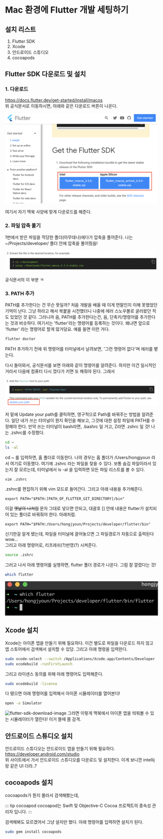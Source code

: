 # Mac 환경에 Flutter 개발 세팅하기

## 설치 리스트
1. Flutter SDK
2. Xcode
3. 안드로이드 스튜디오
4. cocoapods


## Flutter SDK 다운로드 및 설치
### 1. 다운로드
https://docs.flutter.dev/get-started/install/macos <br>
위 공식문서로 이동하시면, 아래와 같은 다운로드 버튼이 나온다.

![flutter-sdk-download-image](../public/image/flutter-0-1.png)

여기서 자기 맥북 사양에 맞게 다운로드를 해준다. 

### 2. 파일 압축 풀기
1번에서 받은 파일을 적당한 폴더(아무데나)에다가 압축을 풀어준다.
나는 ~/Projects/developer/ 폴더 안에 압축을 풀어줬음!

![flutter-sdk-download-image](../public/image/flutter-0-2.png)

공식문서의 이 부분 ㅋ

### 3. PATH 추가
PATH를 추가한다는 건 무슨 뜻일까? 처음 개발을 배울 때 이게 먼말인지 이해 못했었던 기억이 난다. 그냥 하라고 해서 복붙을 시전했더니 나중에 에러 스노우볼로 굴러왔던 적도 있었던 것 같다. 그러니까 음, PATH를 추가한다는건, 음, 단축키/명령어를 추가한다는 것과 비슷하다. 여기서는 'flutter'라는 명령어를 등록하는 것이다. 왜냐면 앞으로 'flutter' 라는 명령어로 할게 많거덩요. 예를 들면 이런 거다.

```bash
flutter doctor
```
PATH 추가하기 전에 위 명령어를 터미널에서 날려보면, '그런 명령어 없다'며 에러를 뱉는다.<br>

다시 돌아와서, 공식문서를 보면 아래와 같이 명령어를 알려준다. 하지만 이건 일시적인거라서 다음에 컴퓨터 다시 껐다가 키면 또 해줘야 된다. 그래서

![flutter-sdk-download-image](../public/image/flutter-0-3.png)

저 밑에 Update your path를 클릭하면, 영구적으로 Path를 바꿔주는 방법을 알려준다. 일단 내가 쓰는 터미널이 뭔지 확인을 해보고, 그것에 대한 설정 파일에 PATH를 수정해야 한다. 만약 쓰는 터미널이 bash라면, .bashrc 일 거고, Z라면 .zshrc 일 것! 나는 .zshrc를 수정했다.

```bash
cd ~
ls -al
```
cd ~ 를 입력하면, 홈 폴더로 이동한다. 나의 경우는 홈 폴더가 /Users/hongjyoun 라서 여기로 이동했다. 여기에 .zshrc 라는 파일을 찾을 수 있다. 보통 숨김 파일이라서 있는지 잘 모르는데, 터미널에서 ls -al 을 입력하면 모든 파일 리스트를 볼 수 있다.

```bash
vim .zshrc
```
.zshrc를 편집하기 위해 vim 모드로 들어간다. 그리고 아래 내용을 추가해준다.

```vim
export PATH="$PATH:[PATH_OF_FLUTTER_GIT_DIRECTORY]/bin"
```
이걸 ~~옛날의 나처럼~~ 문자 그대로 넣으면 안되고, 대괄호 [] 안에 내용은 flutter가 설치되어 있는 폴더로 바꿔줘야 한다. 아래처럼.
```vim
export PATH="$PATH:/Users/hongjyoun/Projects/developer/flutter/bin"
```
신기한걸 알게 됐는데, 파일을 터미널에 끌어놓으면 그 파일경로가 자동으로 출력된다 wow...<br>
그리고 아래 명령어로, 리프레쉬(?)반영(?) 시켜준다.
```bash
source .zshrc
```
그러고 나서 아래 명령어를 실행하면, flutter 폴더 경로가 나온다. 그럼 잘 깔렸다는 것!
```bash
which flutter
```
![flutter-sdk-download-image](../public/image/flutter-0-4.png)

## Xcode 설치
Xcode는 아이폰 앱을 만들기 위해 필요하다. 이건 별도로 파일을 다운로드 하지 않고 앱 스토어에서 검색해서 설치할 수 있당. 그리고 아래 명령을 입력한다.

```bash
sudo xcode-select --switch /Applications/Xcode.app/Contents/Developer
sudo xcodebuild -runFirstLaunch
```
그리고 라이센스 동의를 위해 아래 명령어도 입력해준다.
```bash
sudo xcodebuild -license 
```

다 됐으면 아래 명령어를 입력해서 아이폰 시뮬레이터를 열어본다!
```bash
open -a Simulator
```
![flutter-sdk-download-image](../public/image/flutter-0-5.png)
그러면 이렇게 맥북에서 아이폰 앱을 띄워볼 수 있는 시뮬레이터가 열린다! 이거 뜰때 쫌 감격.

## 안드로이드 스튜디오 설치
안드로이드 스튜디오는 안드로이드 앱을 만들기 위해 필요하다.<br>
https://developer.android.com/studio <br>
위 사이트에서 가서 안드로이드 스튜디오를 다운로드 및 설치한다. 이게 보니깐 intellij 랑 같은 UI 더라..? 

## cocoapods 설치
cocoapods가 뭔지 몰라서 검색해봤는데,

::: tip cocoapod
cocoapod는 Swift 및 Objective-C Cocoa 프로젝트의 종속성 관리자 입니다.
:::

검색해봐도 모르겠어서 그냥 설치만 했다. 아래 명령어를 입력하면 설치가 된다.
```bash
sudo gem install cocoapods
```


